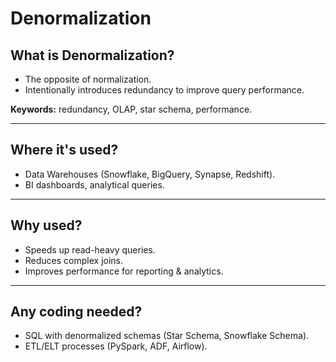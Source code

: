 # Denormalization

## What is Denormalization?
- The opposite of normalization.
- Intentionally introduces redundancy to improve query performance.

**Keywords:** redundancy, OLAP, star schema, performance.

---

## Where it's used?
- Data Warehouses (Snowflake, BigQuery, Synapse, Redshift).
- BI dashboards, analytical queries.

---

## Why used?
- Speeds up read-heavy queries.
- Reduces complex joins.
- Improves performance for reporting & analytics.

---

## Any coding needed?
- SQL with denormalized schemas (Star Schema, Snowflake Schema).
- ETL/ELT processes (PySpark, ADF, Airflow).
